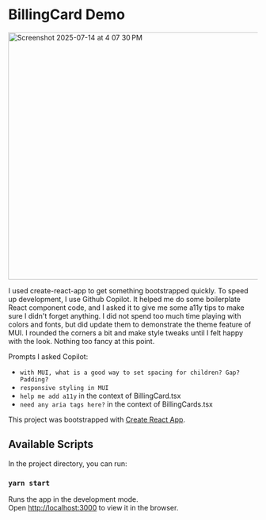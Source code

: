 # BillingCard Demo

<img width="1041" height="499" alt="Screenshot 2025-07-14 at 4 07 30 PM" src="https://github.com/user-attachments/assets/608cb509-7e52-4316-854d-bf8228ee8798" />

I used create-react-app to get something bootstrapped quickly. To speed up development, I use Github Copilot. It helped me do some boilerplate React component code, and I asked it to give me some a11y tips to make sure I didn't forget anything. I did not spend too much time playing with colors and fonts, but did update them to demonstrate the theme feature of MUI. I rounded the corners a bit and make style tweaks until I felt happy with the look. Nothing too fancy at this point.

Prompts I asked Copilot:

- `with MUI, what is a good way to set spacing for children? Gap? Padding?`
- `responsive styling in MUI`
- `help me add a11y` in the context of BillingCard.tsx
- `need any aria tags here?` in the context of BillingCards.tsx

This project was bootstrapped with [Create React App](https://github.com/facebook/create-react-app).

## Available Scripts

In the project directory, you can run:

### `yarn start`

Runs the app in the development mode.\
Open [http://localhost:3000](http://localhost:3000) to view it in the browser.
